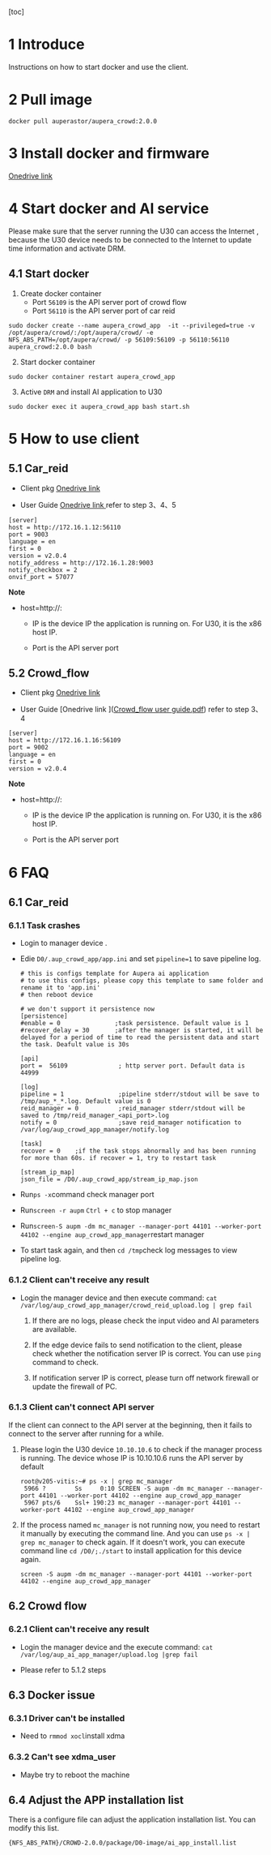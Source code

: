 [toc]

# 1 Introduce

Instructions on how to start docker and use the client.



# 2 Pull image

```
docker pull auperastor/aupera_crowd:2.0.0
```



# 3 Install docker and firmware

[Onedrive link](https://auperatechvancouver.sharepoint.com/:w:/s/customersupportdocument/EYBy1_LilLVEoF0EYEnov0kBLMVSpFn9wGX52eKs-v-7Wg?e=jTWc1j)



# 4 Start docker and AI service

Please make sure that the server running the U30 can access the Internet , because the U30 device needs to be connected to the Internet to update time information and activate DRM.

## 4.1 Start docker
1. Create docker container
   - Port `56109` is the API server port of crowd flow
   - Port  `56110` is the API server port of car reid

```
sudo docker create --name aupera_crowd_app  -it --privileged=true -v /opt/aupera/crowd/:/opt/aupera/crowd/ -e NFS_ABS_PATH=/opt/aupera/crowd/ -p 56109:56109 -p 56110:56110 aupera_crowd:2.0.0 bash
```
2. Start docker container
```
sudo docker container restart aupera_crowd_app
```
3. Active `DRM` and install AI application to U30
```
sudo docker exec it aupera_crowd_app bash start.sh
```



# 5 How to use client

## 5.1 Car_reid

- Client pkg [Onedrive link](https://auperatechvancouver.sharepoint.com/:u:/s/SW/ETv9xOfN__FFjR9MwIy882YBHctK512Mf90IKqcMxfZAkQ?e=QyZbNZ)

- User Guide [Onedrive link ](https://auperatechvancouver.sharepoint.com/:b:/g/EYG9VhhQtlpCqM1cz2J34U8B6K4LEdZRv8Nf3jcQ34GXQQ?e=GHUIyh)  refer to step 3、4、5

```
[server]
host = http://172.16.1.12:56110
port = 9003
language = en
first = 0
version = v2.0.4
notify_address = http://172.16.1.28:9003
notify_checkbox = 2
onvif_port = 57077
```

**Note**

- host=http://<IP>:<port>

  - IP is the device IP the application is running on. For U30, it is the x86 host IP.

  - Port is the API server port

     

##  5.2 Crowd_flow
- Client pkg  [Onedrive link](https://auperatechvancouver.sharepoint.com/:f:/s/SW/Eo6_xHn4gJxOgyD2IKvuqdoBbysOqTDXP7CU2uu8Sbp80g?e=eCWX5U) 

-  User Guide [Onedrive link ]([Crowd_flow user guide.pdf](https://auperatechvancouver.sharepoint.com/:b:/g/EYTN8DDxf3pDvvixAjBf1N8BY5fLN7sasUrV0nHb801qfQ?e=lHQGDU))  refer to step 3、4
  
  ```
  [server]
  host = http://172.16.1.16:56109 
  port = 9002
  language = en
  first = 0
  version = v2.0.4
  ```

**Note**

- host=http://<IP>:<port>

  - IP is the device IP the application is running on. For U30, it is the x86 host IP.

  - Port is the API server port

    

# 6 FAQ

## 6.1 Car_reid
### 6.1.1 Task crashes

- Login to manager device .

- Edie `D0/.aup_crowd_app/app.ini` and set `pipeline=1` to save pipeline log.

  ```
  # this is configs template for Aupera ai application
  # to use this configs, please copy this template to same folder and rename it to 'app.ini'
  # then reboot device
  
  # we don't support it persistence now
  [persistence]
  #enable = 0               ;task persistence. Default value is 1
  #recover_delay = 30       ;after the manager is started, it will be delayed for a period of time to read the persistent data and start the task. Deafult value is 30s
  
  [api]
  port =  56109              ; http server port. Default data is 44999
  
  [log]
  pipeline = 1               ;pipeline stderr/stdout will be save to /tmp/aup_*_*.log. Default value is 0
  reid_manager = 0           ;reid_manager stderr/stdout will be saved to /tmp/reid_manager_<api_port>.log
  notify = 0                 ;save reid_manager notification to /var/log/aup_crowd_app_manager/notify.log
  
  [task]
  recover = 0    ;if the task stops abnormally and has been running for more than 60s. if recover = 1, try to restart task
  
  [stream_ip_map]
  json_file = /D0/.aup_crowd_app/stream_ip_map.json
  ```

- Run`ps -x`command check manager port

- Run`screen -r aupm` `Ctrl + c` to stop manager

- Run`screen-S aupm -dm mc_manager --manager-port 44101 --worker-port 44102 --engine aup_crowd_app_manager`restart manager

- To start task again, and then `cd /tmp`check log messages to view pipeline log.



### 6.1.2 Client can't receive any result

- Login the manager device and then execute command: `cat /var/log/aup_crowd_app_manager/crowd_reid_upload.log | grep fail`

  1. If there are no logs, please check the input video and AI parameters are available.

  2. If the edge device fails to send notification to the client, please check whether the notification server IP is correct. You can use `ping` command to check.
  3. If notification server IP is correct, please turn off network firewall  or update the firewall of PC.



### 6.1.3 Client can't connect API server 

If the client can connect to the API server at the beginning, then it fails to connect to the server after running for a while.

1. Please login the U30 device `10.10.10.6` to check if the manager process is running. The device whose IP is 10.10.10.6 runs the API server by default

   ```
   root@v205-vitis:~# ps -x | grep mc_manager
    5966 ?        Ss     0:10 SCREEN -S aupm -dm mc_manager --manager-port 44101 --worker-port 44102 --engine aup_crowd_app_manager
    5967 pts/6    Ssl+ 190:23 mc_manager --manager-port 44101 --worker-port 44102 --engine aup_crowd_app_manager
   ```

2. If the process named `mc_manager` is not running now, you need to restart it manually by executing the command line. And you can use `ps -x | grep mc_manager`  to check again. If it doesn't work, you can execute command line  `cd /D0/;./start` to install application for this device again. 

   ```
   screen -S aupm -dm mc_manager --manager-port 44101 --worker-port 44102 --engine aup_crowd_app_manager
   ```



## 6.2 Crowd flow

### 6.2.1 Client can't receive any result

- Login the manager device and the execute command:  `cat /var/log/aup_ai_app_manager/upload.log |grep fail `

- Please refer to 5.1.2 steps

  

## 6.3 Docker issue
### 6.3.1 Driver can't be installed

- Need to `rmmod xocl`install xdma

### 6.3.2 Can't see xdma_user
- Maybe try to reboot the machine 



##  6.4 Adjust the APP installation list

There is a configure file can adjust the application installation list. You can modify this list. 
```
{NFS_ABS_PATH}/CROWD-2.0.0/package/D0-image/ai_app_install.list
```